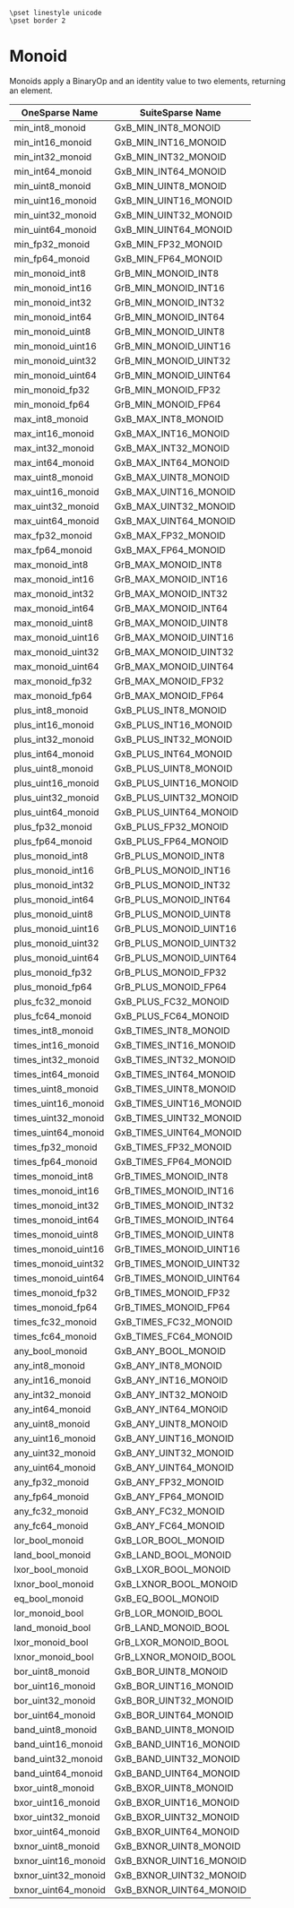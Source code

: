 ```
\pset linestyle unicode
\pset border 2
```
# Monoid

Monoids apply a BinaryOp and an identity value to two elements, returning an element.

| OneSparse Name | SuiteSparse Name |
|----------------|------------------|
| min_int8_monoid | GxB_MIN_INT8_MONOID |
| min_int16_monoid | GxB_MIN_INT16_MONOID |
| min_int32_monoid | GxB_MIN_INT32_MONOID |
| min_int64_monoid | GxB_MIN_INT64_MONOID |
| min_uint8_monoid | GxB_MIN_UINT8_MONOID |
| min_uint16_monoid | GxB_MIN_UINT16_MONOID |
| min_uint32_monoid | GxB_MIN_UINT32_MONOID |
| min_uint64_monoid | GxB_MIN_UINT64_MONOID |
| min_fp32_monoid | GxB_MIN_FP32_MONOID |
| min_fp64_monoid | GxB_MIN_FP64_MONOID |
| min_monoid_int8 | GrB_MIN_MONOID_INT8 |
| min_monoid_int16 | GrB_MIN_MONOID_INT16 |
| min_monoid_int32 | GrB_MIN_MONOID_INT32 |
| min_monoid_int64 | GrB_MIN_MONOID_INT64 |
| min_monoid_uint8 | GrB_MIN_MONOID_UINT8 |
| min_monoid_uint16 | GrB_MIN_MONOID_UINT16 |
| min_monoid_uint32 | GrB_MIN_MONOID_UINT32 |
| min_monoid_uint64 | GrB_MIN_MONOID_UINT64 |
| min_monoid_fp32 | GrB_MIN_MONOID_FP32 |
| min_monoid_fp64 | GrB_MIN_MONOID_FP64 |
| max_int8_monoid | GxB_MAX_INT8_MONOID |
| max_int16_monoid | GxB_MAX_INT16_MONOID |
| max_int32_monoid | GxB_MAX_INT32_MONOID |
| max_int64_monoid | GxB_MAX_INT64_MONOID |
| max_uint8_monoid | GxB_MAX_UINT8_MONOID |
| max_uint16_monoid | GxB_MAX_UINT16_MONOID |
| max_uint32_monoid | GxB_MAX_UINT32_MONOID |
| max_uint64_monoid | GxB_MAX_UINT64_MONOID |
| max_fp32_monoid | GxB_MAX_FP32_MONOID |
| max_fp64_monoid | GxB_MAX_FP64_MONOID |
| max_monoid_int8 | GrB_MAX_MONOID_INT8 |
| max_monoid_int16 | GrB_MAX_MONOID_INT16 |
| max_monoid_int32 | GrB_MAX_MONOID_INT32 |
| max_monoid_int64 | GrB_MAX_MONOID_INT64 |
| max_monoid_uint8 | GrB_MAX_MONOID_UINT8 |
| max_monoid_uint16 | GrB_MAX_MONOID_UINT16 |
| max_monoid_uint32 | GrB_MAX_MONOID_UINT32 |
| max_monoid_uint64 | GrB_MAX_MONOID_UINT64 |
| max_monoid_fp32 | GrB_MAX_MONOID_FP32 |
| max_monoid_fp64 | GrB_MAX_MONOID_FP64 |
| plus_int8_monoid | GxB_PLUS_INT8_MONOID |
| plus_int16_monoid | GxB_PLUS_INT16_MONOID |
| plus_int32_monoid | GxB_PLUS_INT32_MONOID |
| plus_int64_monoid | GxB_PLUS_INT64_MONOID |
| plus_uint8_monoid | GxB_PLUS_UINT8_MONOID |
| plus_uint16_monoid | GxB_PLUS_UINT16_MONOID |
| plus_uint32_monoid | GxB_PLUS_UINT32_MONOID |
| plus_uint64_monoid | GxB_PLUS_UINT64_MONOID |
| plus_fp32_monoid | GxB_PLUS_FP32_MONOID |
| plus_fp64_monoid | GxB_PLUS_FP64_MONOID |
| plus_monoid_int8 | GrB_PLUS_MONOID_INT8 |
| plus_monoid_int16 | GrB_PLUS_MONOID_INT16 |
| plus_monoid_int32 | GrB_PLUS_MONOID_INT32 |
| plus_monoid_int64 | GrB_PLUS_MONOID_INT64 |
| plus_monoid_uint8 | GrB_PLUS_MONOID_UINT8 |
| plus_monoid_uint16 | GrB_PLUS_MONOID_UINT16 |
| plus_monoid_uint32 | GrB_PLUS_MONOID_UINT32 |
| plus_monoid_uint64 | GrB_PLUS_MONOID_UINT64 |
| plus_monoid_fp32 | GrB_PLUS_MONOID_FP32 |
| plus_monoid_fp64 | GrB_PLUS_MONOID_FP64 |
| plus_fc32_monoid | GxB_PLUS_FC32_MONOID |
| plus_fc64_monoid | GxB_PLUS_FC64_MONOID |
| times_int8_monoid | GxB_TIMES_INT8_MONOID |
| times_int16_monoid | GxB_TIMES_INT16_MONOID |
| times_int32_monoid | GxB_TIMES_INT32_MONOID |
| times_int64_monoid | GxB_TIMES_INT64_MONOID |
| times_uint8_monoid | GxB_TIMES_UINT8_MONOID |
| times_uint16_monoid | GxB_TIMES_UINT16_MONOID |
| times_uint32_monoid | GxB_TIMES_UINT32_MONOID |
| times_uint64_monoid | GxB_TIMES_UINT64_MONOID |
| times_fp32_monoid | GxB_TIMES_FP32_MONOID |
| times_fp64_monoid | GxB_TIMES_FP64_MONOID |
| times_monoid_int8 | GrB_TIMES_MONOID_INT8 |
| times_monoid_int16 | GrB_TIMES_MONOID_INT16 |
| times_monoid_int32 | GrB_TIMES_MONOID_INT32 |
| times_monoid_int64 | GrB_TIMES_MONOID_INT64 |
| times_monoid_uint8 | GrB_TIMES_MONOID_UINT8 |
| times_monoid_uint16 | GrB_TIMES_MONOID_UINT16 |
| times_monoid_uint32 | GrB_TIMES_MONOID_UINT32 |
| times_monoid_uint64 | GrB_TIMES_MONOID_UINT64 |
| times_monoid_fp32 | GrB_TIMES_MONOID_FP32 |
| times_monoid_fp64 | GrB_TIMES_MONOID_FP64 |
| times_fc32_monoid | GxB_TIMES_FC32_MONOID |
| times_fc64_monoid | GxB_TIMES_FC64_MONOID |
| any_bool_monoid | GxB_ANY_BOOL_MONOID |
| any_int8_monoid | GxB_ANY_INT8_MONOID |
| any_int16_monoid | GxB_ANY_INT16_MONOID |
| any_int32_monoid | GxB_ANY_INT32_MONOID |
| any_int64_monoid | GxB_ANY_INT64_MONOID |
| any_uint8_monoid | GxB_ANY_UINT8_MONOID |
| any_uint16_monoid | GxB_ANY_UINT16_MONOID |
| any_uint32_monoid | GxB_ANY_UINT32_MONOID |
| any_uint64_monoid | GxB_ANY_UINT64_MONOID |
| any_fp32_monoid | GxB_ANY_FP32_MONOID |
| any_fp64_monoid | GxB_ANY_FP64_MONOID |
| any_fc32_monoid | GxB_ANY_FC32_MONOID |
| any_fc64_monoid | GxB_ANY_FC64_MONOID |
| lor_bool_monoid | GxB_LOR_BOOL_MONOID |
| land_bool_monoid | GxB_LAND_BOOL_MONOID |
| lxor_bool_monoid | GxB_LXOR_BOOL_MONOID |
| lxnor_bool_monoid | GxB_LXNOR_BOOL_MONOID |
| eq_bool_monoid | GxB_EQ_BOOL_MONOID |
| lor_monoid_bool | GrB_LOR_MONOID_BOOL |
| land_monoid_bool | GrB_LAND_MONOID_BOOL |
| lxor_monoid_bool | GrB_LXOR_MONOID_BOOL |
| lxnor_monoid_bool | GrB_LXNOR_MONOID_BOOL |
| bor_uint8_monoid | GxB_BOR_UINT8_MONOID |
| bor_uint16_monoid | GxB_BOR_UINT16_MONOID |
| bor_uint32_monoid | GxB_BOR_UINT32_MONOID |
| bor_uint64_monoid | GxB_BOR_UINT64_MONOID |
| band_uint8_monoid | GxB_BAND_UINT8_MONOID |
| band_uint16_monoid | GxB_BAND_UINT16_MONOID |
| band_uint32_monoid | GxB_BAND_UINT32_MONOID |
| band_uint64_monoid | GxB_BAND_UINT64_MONOID |
| bxor_uint8_monoid | GxB_BXOR_UINT8_MONOID |
| bxor_uint16_monoid | GxB_BXOR_UINT16_MONOID |
| bxor_uint32_monoid | GxB_BXOR_UINT32_MONOID |
| bxor_uint64_monoid | GxB_BXOR_UINT64_MONOID |
| bxnor_uint8_monoid | GxB_BXNOR_UINT8_MONOID |
| bxnor_uint16_monoid | GxB_BXNOR_UINT16_MONOID |
| bxnor_uint32_monoid | GxB_BXNOR_UINT32_MONOID |
| bxnor_uint64_monoid | GxB_BXNOR_UINT64_MONOID |